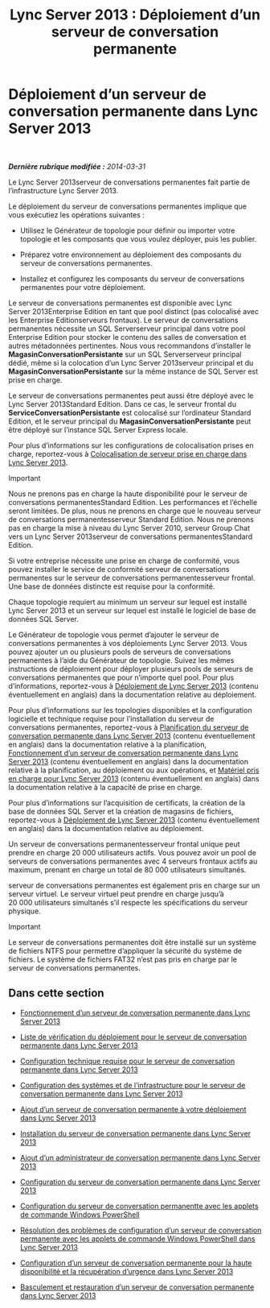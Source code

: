 ﻿---
title: 'Lync Server 2013 : Déploiement d’un serveur de conversation permanente'
TOCTitle: Déploiement d’un serveur de conversation permanente
ms:assetid: e3b930fb-6855-47f0-b6b3-7dfae386540d
ms:mtpsurl: https://technet.microsoft.com/fr-fr/library/JJ205357(v=OCS.15)
ms:contentKeyID: 49299136
ms.date: 05/20/2016
mtps_version: v=OCS.15
ms.translationtype: HT
---

# Déploiement d’un serveur de conversation permanente dans Lync Server 2013

 

_**Dernière rubrique modifiée :** 2014-03-31_

Le Lync Server 2013serveur de conversations permanentes fait partie de l’infrastructure Lync Server 2013.

Le déploiement du serveur de conversations permanentes implique que vous exécutiez les opérations suivantes :

  - Utilisez le Générateur de topologie pour définir ou importer votre topologie et les composants que vous voulez déployer, puis les publier.

  - Préparez votre environnement au déploiement des composants du serveur de conversations permanentes.

  - Installez et configurez les composants du serveur de conversations permanentes pour votre déploiement.

Le serveur de conversations permanentes est disponible avec Lync Server 2013Enterprise Edition en tant que pool distinct (pas colocalisé avec les Enterprise Editionserveurs frontaux). Le serveur de conversations permanentes nécessite un SQL Serverserveur principal dans votre pool Enterprise Edition pour stocker le contenu des salles de conversation et autres métadonnées pertinentes. Nous vous recommandons d’installer le **MagasinConversationPersistante** sur un SQL Serverserveur principal dédié, même si la colocation d’un Lync Server 2013serveur principal et du **MagasinConversationPersistante** sur la même instance de SQL Server est prise en charge.

Le serveur de conversations permanentes peut aussi être déployé avec le Lync Server 2013Standard Edition. Dans ce cas, le serveur frontal du **ServiceConversationPersistante** est colocalisé sur l’ordinateur Standard Edition, et le serveur principal du **MagasinConversationPersistante** peut être déployé sur l’instance SQL Server Express locale.

Pour plus d’informations sur les configurations de colocalisation prises en charge, reportez-vous à [Colocalisation de serveur prise en charge dans Lync Server 2013](lync-server-2013-supported-server-collocation.md).

> [!important]  
> Nous ne prenons pas en charge la haute disponibilité pour le serveur de conversations permanentesStandard Edition. Les performances et l’échelle seront limitées. De plus, nous ne prenons en charge que le nouveau serveur de conversations permanentesserveur Standard Edition. Nous ne prenons pas en charge la mise à niveau du Lync Server 2010, serveur Group Chat vers un Lync Server 2013serveur de conversations permanentesStandard Edition.

Si votre entreprise nécessite une prise en charge de conformité, vous pouvez installer le service de conformité serveur de conversations permanentes sur le serveur de conversations permanentesserveur frontal. Une base de données distincte est requise pour la conformité.

Chaque topologie requiert au minimum un serveur sur lequel est installé Lync Server 2013 et un serveur sur lequel est installé le logiciel de base de données SQL Server.

Le Générateur de topologie vous permet d’ajouter le serveur de conversations permanentes à vos déploiements Lync Server 2013. Vous pouvez ajouter un ou plusieurs pools de serveurs de conversations permanentes à l’aide du Générateur de topologie. Suivez les mêmes instructions de déploiement pour déployer plusieurs pools de serveurs de conversations permanentes que pour n’importe quel pool. Pour plus d’informations, reportez-vous à [Déploiement de Lync Server 2013](lync-server-2013-deploying-lync-server.md) (contenu éventuellement en anglais) dans la documentation relative au déploiement.

Pour plus d’informations sur les topologies disponibles et la configuration logicielle et technique requise pour l’installation du serveur de conversations permanentes, reportez-vous à [Planification du serveur de conversation permanente dans Lync Server 2013](lync-server-2013-planning-for-persistent-chat-server.md) (contenu éventuellement en anglais) dans la documentation relative à la planification, [Fonctionnement d’un serveur de conversation permanente dans Lync Server 2013](lync-server-2013-how-persistent-chat-server-works.md) (contenu éventuellement en anglais) dans la documentation relative à la planification, au déploiement ou aux opérations, et [Matériel pris en charge pour Lync Server 2013](lync-server-2013-supported-hardware.md) (contenu éventuellement en anglais) dans la documentation relative à la capacité de prise en charge.

Pour plus d’informations sur l’acquisition de certificats, la création de la base de données SQL Server et la création de magasins de fichiers, reportez-vous à [Déploiement de Lync Server 2013](lync-server-2013-deploying-lync-server.md) (contenu éventuellement en anglais) dans la documentation relative au déploiement.

Un serveur de conversations permanentesserveur frontal unique peut prendre en charge 20 000 utilisateurs actifs. Vous pouvez avoir un pool de serveurs de conversations permanentes avec 4 serveurs frontaux actifs au maximum, prenant en charge un total de 80 000 utilisateurs simultanés.

serveur de conversations permanentes est également pris en charge sur un serveur virtuel. Le serveur virtuel peut prendre en charge jusqu’à 20 000 utilisateurs simultanés s’il respecte les spécifications du serveur physique.

> [!important]  
> Le serveur de conversations permanentes doit être installé sur un système de fichiers NTFS pour permettre d’appliquer la sécurité du système de fichiers. Le système de fichiers FAT32 n’est pas pris en charge par le serveur de conversations permanentes.

## Dans cette section

  - [Fonctionnement d’un serveur de conversation permanente dans Lync Server 2013](lync-server-2013-how-persistent-chat-server-works.md)

  - [Liste de vérification du déploiement pour le serveur de conversation permanente dans Lync Server 2013](lync-server-2013-deployment-checklist-for-persistent-chat-server.md)

  - [Configuration technique requise pour le serveur de conversation permanente dans Lync Server 2013](lync-server-2013-technical-requirements-for-persistent-chat-server.md)

  - [Configuration des systèmes et de l’infrastructure pour le serveur de conversation permanente dans Lync Server 2013](lync-server-2013-setting-up-systems-and-infrastructure-for-persistent-chat-server.md)

  - [Ajout d’un serveur de conversation permanente à votre déploiement dans Lync Server 2013](lync-server-2013-adding-persistent-chat-server-to-your-deployment.md)

  - [Installation du serveur de conversation permanente dans Lync Server 2013](lync-server-2013-installing-persistent-chat-server.md)

  - [Ajout d’un administrateur de conversation permanente dans Lync Server 2013](lync-server-2013-adding-a-persistent-chat-administrator.md)

  - [Configuration du serveur de conversation permanente dans Lync Server 2013](lync-server-2013-configuring-persistent-chat-server.md)

  - [Configuration du serveur de conversation permanentte avec les applets de commande Windows PowerShell](configuring-persistent-chat-server-by-using-windows-powershell-cmdlets.md)

  - [Résolution des problèmes de configuration d’un serveur de conversation permanente avec les applets de commande Windows PowerShell dans Lync Server 2013](lync-server-2013-troubleshooting-persistent-chat-server-configuration-using-windows-powershell-cmdlets.md)

  - [Configuration d’un serveur de conversation permanente pour la haute disponibilité et la récupération d’urgence dans Lync Server 2013](lync-server-2013-configuring-persistent-chat-server-for-high-availability-and-disaster-recovery.md)

  - [Basculement et restauration d’un serveur de conversation permanente dans Lync Server 2013](lync-server-2013-failing-over-and-failing-back-persistent-chat-server.md)

